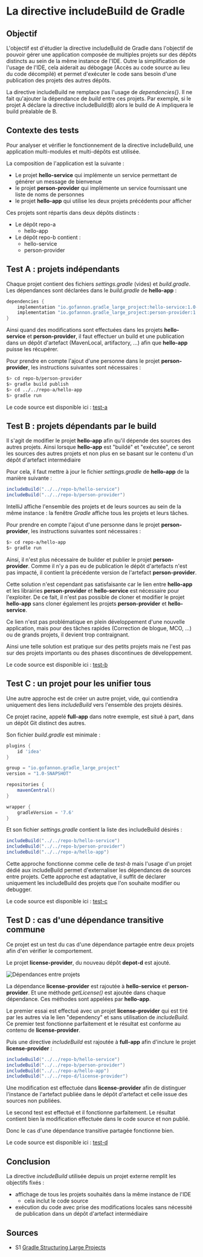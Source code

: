 # La directive includeBuild de Gradle

## Objectif
L'objectif est d'étudier la directive includeBuild de Gradle dans l'objectif de pouvoir gérer une application composée de multiples projets sur des dépôts distincts au sein de la même instance de l'IDE.
Outre la simplification de l'usage de l'IDE, cela aiderait au débogage (Accès au code source au lieu du code décompilé) et permet d'exécuter le code sans besoin d'une publication des projets des autres dépôts.

La directive includeBuild ne remplace pas l'usage de *dependencies{}*.
Il ne fait qu'ajouter la dépendance de *build* entre ces projets.
Par exemple, si le projet A déclare la directive includeBuild(B) alors le build de A impliquera le build préalable de B. 


## Contexte des tests
Pour analyser et vérifier le fonctionnement de la directive includeBuild, une application multi-modules et multi-dépôts est utilisée.

La composition de l'application est la suivante :
* Le projet **hello-service** qui implémente un service permettant de générer un message de bienvenue
* le projet **person-provider** qui implémente un service fournissant une liste de noms de personnes
* le projet **hello-app** qui utilise les deux projets précédents pour afficher 
    
Ces projets sont répartis dans deux dépôts distincts :
* Le dépôt repo-a 
    * hello-app
* Le dépôt repo-b contient :
    * hello-service
    * person-provider



## Test A : projets indépendants

Chaque projet contient des fichiers *settings.gradle* (vides) et *build.gradle*.
Les dépendances sont déclarées dans le *build.gradle* de **hello-app** :
```groovy
dependencies {
    implementation "io.gofannon.gradle_large_project:hello-service:1.0-SNAPSHOT"
    implementation "io.gofannon.gradle_large_project:person-provider:1.0-SNAPSHOT"
}
```

Ainsi quand des modifications sont effectuées dans les projets **hello-service** et **person-provider**, il faut effectuer 
un build et une publication dans un dépôt d'artefact (MavenLocal, artifactory, ...) afin que **hello-app** puisse les récupérer.

Pour prendre en compte l'ajout d'une personne dans le projet **person-provider**, les instructions suivantes sont nécessaires :
```bash
$> cd repo-b/person-provider
$> gradle build publish
$> cd ../../repo-a/hello-app
$> gradle run
```

Le code source est disponible ici : [test-a](./test-a)



## Test B : projets dépendants par le build
Il s'agit de modifier le projet **hello-app** afin qu'il dépende des sources des autres projets.
Ainsi lorsque **hello-app** est "buildé" et "exécutée", ce seront les sources des autres projets et non plus en se basant 
sur le contenu d'un dépôt d'artefact intermédiaire

Pour cela, il faut mettre à jour le fichier *settings.gradle* de **hello-app** de la manière suivante :
```groovy
includeBuild("../../repo-b/hello-service")
includeBuild("../../repo-b/person-provider")
```

IntelliJ affiche l'ensemble des projets et de leurs sources au sein de la même instance : la fenêtre *Gradle* affiche 
tous les projets et leurs tâches. 

Pour prendre en compte l'ajout d'une personne dans le projet **person-provider**, les instructions suivantes sont nécessaires :
```bash
$> cd repo-a/hello-app
$> gradle run
```

Ainsi, il n'est plus nécessaire de builder et publier le projet **person-provider**. 
Comme il n'y a pas eu de publication le dépôt d'artefacts n'est pas impacté, il contient la précédente version de 
l'artefact **person-provider**.

Cette solution n'est cependant pas satisfaisante car le lien entre **hello-app** et les librairies **person-provider** 
et **hello-service** est nécessaire pour l'exploiter. 
De ce fait, il n'est pas possible de cloner et modifier le projet **hello-app** sans cloner également les projets 
**person-provider** et **hello-service**.

Ce lien n'est pas problématique en plein développement d'une nouvelle application, mais pour des tâches rapides 
(Correction de blogue, MCO, ...) ou de grands projets, il devient trop contraignant.

Ainsi une telle solution est pratique sur des petits projets mais ne l'est pas sur des projets importants ou des phases 
discontinues de développement.

Le code source est disponible ici : [test-b](./test-b)



## Test C : un projet pour les unifier tous

Une autre approche est de créer un autre projet, vide, qui contiendra uniquement des liens *includeBuild* vers l'ensemble 
des projets désirés.

Ce projet racine, appelé **full-app** dans notre exemple, est situé à part, dans un dépôt Git distinct des autres.

Son fichier *build.gradle* est minimale :
```groovy
plugins {
    id 'idea'
}

group = "io.gofannon.gradle_large_project"
version = "1.0-SNAPSHOT"

repositories {
    mavenCentral()
}

wrapper {
    gradleVersion = '7.6'
}
```

Et son fichier *settings.gradle* contient la liste des includeBuild désirés :
```groovy
includeBuild("../../repo-b/hello-service")
includeBuild("../../repo-b/person-provider")
includeBuild("../../repo-a/hello-app")
```

Cette approche fonctionne comme celle de *test-b* mais l'usage d'un projet dédié aux includeBuild permet d'externaliser 
les dépendances de sources entre projets.
Cette approche est adaptative, il suffit de déclarer uniquement les includeBuild des projets que l'on souhaite modifier 
ou debugger.  

Le code source est disponible ici : [test-c](./test-c)



## Test D : cas d'une dépendance transitive commune

Ce projet est un test du cas d'une dépendance partagée entre deux projets afin d'en vérifier le comportement.

Le projet **license-provider**, du nouveau dépôt **depot-d** est ajouté.

![Dépendances entre projets](http://www.plantuml.com/plantuml/proxy?cache=no&src=https://raw.githubusercontent.com/gofannon-io/gradle_large_project/master/docs/test-d-overview.puml)

La dépendance **license-provider** est rajoutée à **hello-service** et **person-provider**.
Et une méthode *getLicense()* est ajoutée dans chaque dépendance.
Ces méthodes sont appelées par **hello-app**.

Le premier essai est effectué avec un projet **license-provider** qui est tiré par les autres via le lien "dependency" et sans utilisation de *includeBuild*.
Ce premier test fonctionne parfaitement et le résultat est conforme au contenu de **license-provider**.

Puis une directive *includeBuild* est rajoutée à **full-app** afin d'inclure le projet **license-provider** :
```groovy
includeBuild("../../repo-b/hello-service")
includeBuild("../../repo-b/person-provider")
includeBuild("../../repo-a/hello-app")
includeBuild("../../repo-d/license-provider")
```

Une modification est effectuée dans **license-provider** afin de distinguer l'instance de l'artefact publiée dans le dépôt d'artefact et celle issue des sources non publiées.

Le second test est effectué et il fonctionne parfaitement.
Le résultat contient bien la modification effectuée dans le code source et non publié.

Donc le cas d'une dépendance transitive partagée fonctionne bien.

Le code source est disponible ici : [test-d](./test-d)



## Conclusion
La directive *includeBuild* utilisée depuis un projet externe remplit les objectifs fixés :
* affichage de tous les projets souhaités dans la même instance de l'IDE
  * cela inclut le code source
* exécution du code avec prise des modifications locales sans nécessité de publication dans un dépôt d'artefact intermédiaire



## Sources
* S1 [Gradle Structuring Large Projects](https://docs.gradle.org/current/userguide/structuring_software_products.html)
